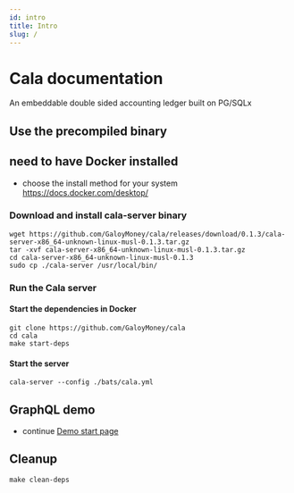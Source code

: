 ```yaml
---
id: intro
title: Intro
slug: /
---
```


# Cala documentation

An embeddable double sided accounting ledger built on PG/SQLx

## Use the precompiled binary
## need to have Docker installed
* choose the install method for your system https://docs.docker.com/desktop/

### Download and install cala-server binary
```
wget https://github.com/GaloyMoney/cala/releases/download/0.1.3/cala-server-x86_64-unknown-linux-musl-0.1.3.tar.gz
tar -xvf cala-server-x86_64-unknown-linux-musl-0.1.3.tar.gz
cd cala-server-x86_64-unknown-linux-musl-0.1.3
sudo cp ./cala-server /usr/local/bin/
```

### Run the Cala server
#### Start the dependencies in Docker
```
git clone https://github.com/GaloyMoney/cala
cd cala
make start-deps
```

#### Start the server
```
cala-server --config ./bats/cala.yml
```

## GraphQL demo
* continue [Demo start page](/demo/start)

## Cleanup
```
make clean-deps
```
